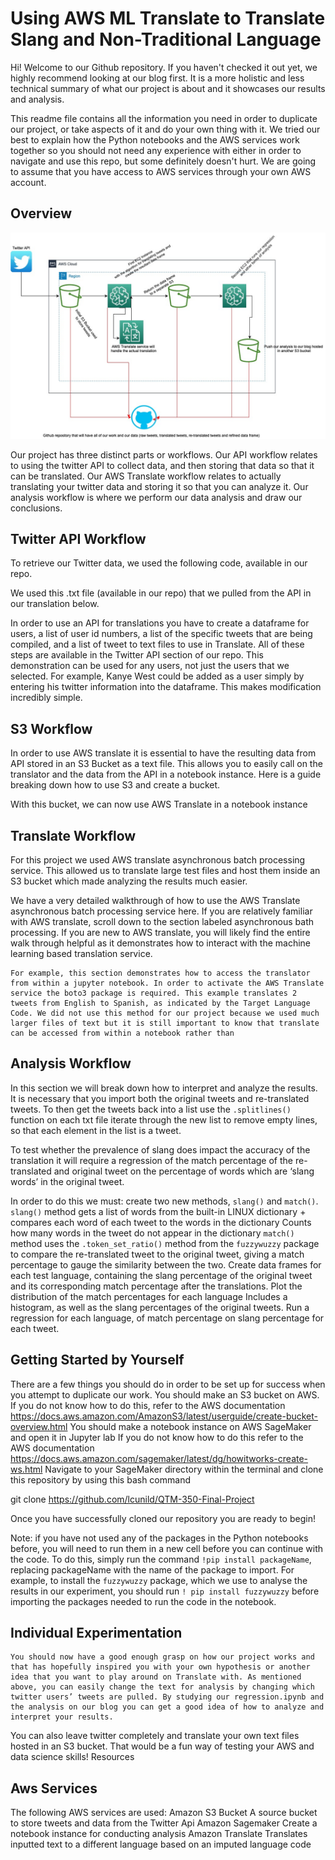 # Using AWS ML Translate to Translate Slang and Non-Traditional Language
Hi! Welcome to our Github repository. If you haven't checked it out yet, we highly recommend looking at our blog first. It is a more holistic and less technical summary of what our project is about and it showcases our results and analysis. 

This readme file contains all the information you need in order to duplicate our project, or take aspects of it and do your own thing with it. We tried our best to explain how the Python notebooks and the AWS services work together so you should not need any experience with either in order to navigate and use this repo, but some definitely doesn't hurt. We are going to assume that you have access to AWS services through your own AWS account.

## Overview 

![Architexture Diagram](https://github.com/lcunild/QTM-350-Final-Project/blob/d158cc946c03de1de535a30bb2c1bbb3a0eb7919/Architecture%20Design%20Diagram.jpg)

Our project has three distinct parts or workflows. Our API workflow relates to using the twitter API to collect data, and then storing that data so that it can be translated. Our AWS Translate workflow relates to actually translating your twitter data and storing it so that you can analyze it. Our analysis workflow is where we perform our data analysis and draw our conclusions.

## Twitter API Workflow 
To retrieve our Twitter data, we used the following code, available in our repo.

We used this .txt file (available in our repo) that we pulled from the API in our translation below.

In order to use an API for translations you have to create a dataframe for users, a list of user id numbers, a list of the specific tweets that are being compiled, and a list of tweet to text files to use in Translate. All of these steps are available in the Twitter API section of our repo. This demonstration can be used for any users, not just the users that we selected. For example, Kanye West could be added as a user simply by entering his twitter information into the dataframe. This makes modification incredibly simple.

## S3 Workflow

In order to use AWS translate it is essential to have the resulting data from API stored in an S3 Bucket as a text file. This allows you to easily call on the translator and the data from the API in a notebook instance. Here is a guide breaking down how to use S3 and create a bucket.

With this bucket, we can now use AWS Translate in a notebook instance 

## Translate Workflow 


For this project we used AWS translate asynchronous batch processing service. This allowed us to translate large test files and host them inside an S3 bucket which made analyzing the results much easier.

 We have a very detailed walkthrough of how to use the AWS Translate asynchronous batch processing service here. If you are relatively familiar with AWS translate, scroll down to the section labeled asynchronous bath processing. If you are new to AWS translate, you will likely find the entire walk through helpful as it demonstrates how to interact with the machine learning based translation service. 	

	For example, this section demonstrates how to access the translator from within a jupyter notebook. In order to activate the AWS Translate service the boto3 package is required. This example translates 2 tweets from English to Spanish, as indicated by the Target Language Code. We did not use this method for our project because we used much larger files of text but it is still important to know that translate can be accessed from within a notebook rather than 



## Analysis Workflow
In this section we will break down how to interpret and analyze the results. It is necessary that you
import both the original tweets and re-translated tweets. 
To then get the tweets back into a list use the `.splitlines()` function on each txt file
iterate through the new list to remove empty lines, so that each element in the list is a tweet.
 
To test whether the prevalence of slang does impact the accuracy of the translation it will require a regression of the match percentage of the re-translated and original tweet on the percentage of words which are ‘slang words’ in the original tweet. 

In order to do this we must:
create two new methods, `slang()` and `match()`. 
`slang()` method gets a list of words from the built-in LINUX dictionary + compares each word of each tweet to the words in the dictionary
 Counts how many words in the tweet do not appear in the dictionary 
`match()` method uses the `.token_set_ratio()` method from the `fuzzywuzzy` package to compare the re-translated tweet to the original tweet, giving a match percentage to gauge the similarity between the two. 
Create data frames for each test language, containing the slang percentage of the original tweet and its corresponding match percentage after the translations. 
Plot the distribution of the match percentages for each language
Includes a histogram, as well as the slang percentages of the original tweets. 
Run a regression for each language, of match percentage on slang percentage for each tweet.



## Getting Started by Yourself 
There are a few things you should do in order to be set up for success when you attempt to duplicate our work.
You should make an S3 bucket on AWS.
If you do not know how to do this, refer to the AWS documentation https://docs.aws.amazon.com/AmazonS3/latest/userguide/create-bucket-overview.html
You should make a notebook instance on AWS SageMaker and open it in Jupyter lab
If you do not know how to do this refer to the AWS documentation https://docs.aws.amazon.com/sagemaker/latest/dg/howitworks-create-ws.html
Navigate to your SageMaker directory within the terminal and clone this repository by using this bash command

git clone https://github.com/lcunild/QTM-350-Final-Project

Once you have successfully cloned our repository you are ready to begin!

Note: if you have not used any of the packages in the Python notebooks before, you will need to run them in a new cell before you can continue with the code. To do this, simply run the command `!pip install packageName`, replacing packageName with the name of the package to import. For example, to install the `fuzzywuzzy` package, which we use to analyse the results in our experiment, you should run `! pip install fuzzywuzzy` before importing the packages needed to run the code in the notebook.

## Individual Experimentation
	You should now have a good enough grasp on how our project works and that has hopefully inspired you with your own hypothesis or another idea that you want to play around on Translate with. As mentioned above, you can easily change the text for analysis by changing which twitter users’ tweets are pulled. By studying our regression.ipynb and the analysis on our blog you can get a good idea of how to analyze and interpret your results.
You can also leave twitter completely and translate your own text files hosted in an S3 bucket. That would be a fun way of testing your AWS and data science skills!
Resources

## Aws Services
The following AWS services are used:
Amazon S3 Bucket
A source bucket to store tweets and data from the Twitter Api
Amazon Sagemaker
Create a notebook instance for conducting analysis
Amazon Translate
Translates inputted text to a different language based on an imputed language code






